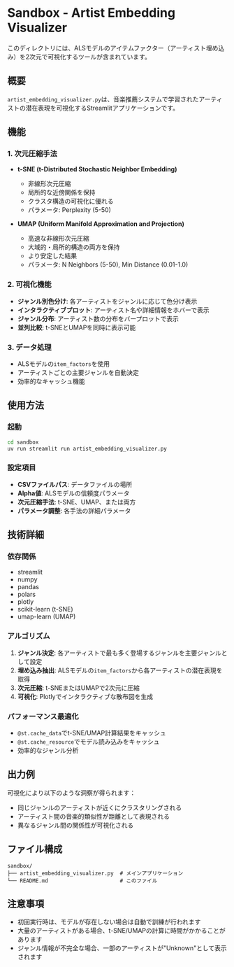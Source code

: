 # Sandbox - Artist Embedding Visualizer

このディレクトリには、ALSモデルのアイテムファクター（アーティスト埋め込み）を2次元で可視化するツールが含まれています。

## 概要

`artist_embedding_visualizer.py`は、音楽推薦システムで学習されたアーティストの潜在表現を可視化するStreamlitアプリケーションです。

## 機能

### 1. 次元圧縮手法
- **t-SNE (t-Distributed Stochastic Neighbor Embedding)**
  - 非線形次元圧縮
  - 局所的な近傍関係を保持
  - クラスタ構造の可視化に優れる
  - パラメータ: Perplexity (5-50)

- **UMAP (Uniform Manifold Approximation and Projection)**
  - 高速な非線形次元圧縮
  - 大域的・局所的構造の両方を保持
  - より安定した結果
  - パラメータ: N Neighbors (5-50), Min Distance (0.01-1.0)

### 2. 可視化機能
- **ジャンル別色分け**: 各アーティストをジャンルに応じて色分け表示
- **インタラクティブプロット**: アーティスト名や詳細情報をホバーで表示
- **ジャンル分布**: アーティスト数の分布をバープロットで表示
- **並列比較**: t-SNEとUMAPを同時に表示可能

### 3. データ処理
- ALSモデルの`item_factors`を使用
- アーティストごとの主要ジャンルを自動決定
- 効率的なキャッシュ機能

## 使用方法

### 起動
```bash
cd sandbox
uv run streamlit run artist_embedding_visualizer.py
```

### 設定項目
- **CSVファイルパス**: データファイルの場所
- **Alpha値**: ALSモデルの信頼度パラメータ
- **次元圧縮手法**: t-SNE、UMAP、または両方
- **パラメータ調整**: 各手法の詳細パラメータ

## 技術詳細

### 依存関係
- streamlit
- numpy
- pandas
- polars
- plotly
- scikit-learn (t-SNE)
- umap-learn (UMAP)

### アルゴリズム
1. **ジャンル決定**: 各アーティストで最も多く登場するジャンルを主要ジャンルとして設定
2. **埋め込み抽出**: ALSモデルの`item_factors`から各アーティストの潜在表現を取得
3. **次元圧縮**: t-SNEまたはUMAPで2次元に圧縮
4. **可視化**: Plotlyでインタラクティブな散布図を生成

### パフォーマンス最適化
- `@st.cache_data`でt-SNE/UMAP計算結果をキャッシュ
- `@st.cache_resource`でモデル読み込みをキャッシュ
- 効率的なジャンル分析

## 出力例

可視化により以下のような洞察が得られます：
- 同じジャンルのアーティストが近くにクラスタリングされる
- アーティスト間の音楽的類似性が距離として表現される
- 異なるジャンル間の関係性が可視化される

## ファイル構成

```
sandbox/
├── artist_embedding_visualizer.py  # メインアプリケーション
└── README.md                       # このファイル
```

## 注意事項

- 初回実行時は、モデルが存在しない場合は自動で訓練が行われます
- 大量のアーティストがある場合、t-SNE/UMAPの計算に時間がかかることがあります
- ジャンル情報が不完全な場合、一部のアーティストが"Unknown"として表示されます